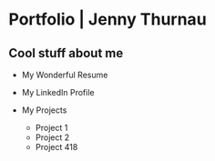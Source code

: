 # Portfolio | Jenny Thurnau

## Cool stuff about me

* My Wonderful Resume

* My LinkedIn Profile

* My Projects
    * Project 1
    * Project 2
    * Project 418